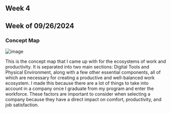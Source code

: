 ## Week 4
## Week of 09/26/2024
### Concept Map
![image](https://github.com/user-attachments/assets/c35acd14-814d-49e5-af77-a097aad0e24e)

This is the concept map that I came up with for the ecosystems of work and productivity. It is separated into two main sections: Digital Tools and Physical Environment, along with a few other essential components, all of which are necessary for creating a productive and well-balanced work ecosystem. I made this because there are a lot of things to take into account in a company once I graduate from my program and enter the workforce. These factors are important to consider when selecting a company because they have a direct impact on comfort, productivity, and job satisfaction.
